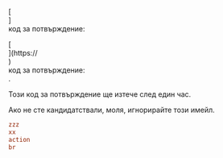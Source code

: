 [<br host>]<br action>код за потвърждение:<br code>

[<br host>](https://<br host>)<br action>код за потвърждение:<br code>.

Този код за потвърждение ще изтече след един час.

Ако не сте кандидатствали, моля, игнорирайте този имейл.

```ini
zzz
xx
action
br
```